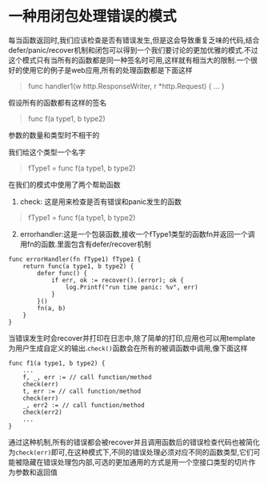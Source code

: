 # 一种用闭包处理错误的模式
每当函数返回时,我们应该检查是否有错误发生,但是这会导致重复乏味的代码,结合defer/panic/recover机制和闭包可以得到一个我们要讨论的更加优雅的模式.不过这个模式只有当所有的函数都是同一种签名时可用,这样就有相当大的限制.一个很好的使用它的例子是web应用,所有的处理函数都是下面这样
> func handler1(w http.ResponseWriter, r *http.Request) { ... }

假设所有的函数都有这样的签名
> func f(a type1, b type2)

参数的数量和类型时不相干的

我们给这个类型一个名字
> fType1 = func f(a type1, b type2)

在我们的模式中使用了两个帮助函数

1. check: 这是用来检查是否有错误和panic发生的函数
> fType1 = func f(a type1, b type2)

2. errorhandler:这是一个包装函数,接收一个fType1类型的函数fn并返回一个调用fn的函数.里面包含有defer/recover机制
```
func errorHandler(fn fType1) fType1 {
    return func(a type1, b type2) {
        defer func() {
            if err, ok := recover().(error); ok {
                log.Printf("run time panic: %v", err)
            }
        }()
        fn(a, b)
    }
}
```

当错误发生时会recover并打印在日志中,除了简单的打印,应用也可以用template为用户生成自定义的输出.`check()`函数会在所有的被调函数中调用,像下面这样
```
func f1(a type1, b type2) {
    ...
    f, _, err := // call function/method
    check(err)
    t, err := // call function/method
    check(err)
    _, err2 := // call function/method
    check(err2)
    ...
}
```

通过这种机制,所有的错误都会被recover并且调用函数后的错误检查代码也被简化为`check(err)`即可,在这种模式下,不同的错误处理必须对应不同的函数类型,它们可能被隐藏在错误处理包内部,可选的更加通用的方式是用一个空接口类型的切片作为参数和返回值